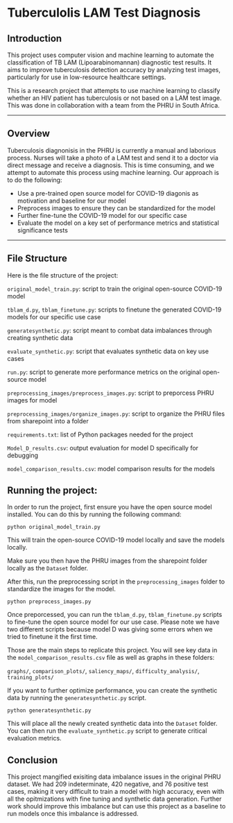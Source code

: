 # Tuberculolis LAM Test Diagnosis


## Introduction 

This project uses computer vision and machine learning to automate the classification of TB LAM (Lipoarabinomannan) diagnostic test results. It aims to improve tuberculosis detection accuracy by analyzing test images, particularly for use in low-resource healthcare settings.


This is a research project that attempts to use machine learning to classify whether an HIV patient has tuberculosis or not based on a LAM test image. This was done in collaboration with a team from the PHRU in South Africa.

---

## Overview

Tuberculosis diagnonisis in the PHRU is currently a manual and laborious process. Nurses will take a photo of a LAM test and send it to a doctor via direct message and receive a diagnosis. This is time consuming, and we attempt to automate this process using machine learning. Our approach is to do the following:

- Use a pre-trained open source model for COVID-19 diagonis as motivation and baseline for our model
- Preprocess images to ensure they can be standardized for the model
- Further fine-tune the COVID-19 model for our specific case 
- Evaluate the model on a key set of performance metrics and statistical significance tests

---

## File Structure

Here is the file structure of the project:

`original_model_train.py`: script to train the original open-source COVID-19 model

`tblam_d.py`, `tblam_finetune.py`: scripts to finetune the generated COVID-19 models for our specific use case

`generatesynthetic.py`: script meant to combat data imbalances through creating synthetic data

`evaluate_synthetic.py`: script that evaluates synthetic data on key use cases

`run.py`: script to generate more performance metrics on the original open-source model

`preprocessing_images/preprocess_images.py`: script to preporcess PHRU images for model

`preprocessing_images/organize_images.py`: script to organize the PHRU files from sharepoint into a folder

`requirements.txt`: list of Python packages needed for the project 

`Model_D_results.csv`: output evaluation for model D specifically for debugging

`model_comparison_results.csv`: model comparison results for the models 

## Running the project:

In order to run the project, first ensure you have the open source model installed. You can do this by running the following command:

```
python original_model_train.py
```

This will train the open-source COVID-19 model locally and save the models locally.

Make sure you then have the PHRU images from the sharepoint folder locally as the `Dataset` folder.

After this, run the preprocessing script in the `preprocessing_images` folder to standardize the images for the model.

```
python preprocess_images.py
```

Once preporcessed, you can run the `tblam_d.py`, `tblam_finetune.py` scripts to fine-tune the open source model for our use case. Please note we have two different scripts because model D was giving some errors when we tried to finetune it the first time. 

Those are the main steps to replicate this project. You will see key data in the `model_comparison_results.csv` file as well as graphs in these folders:

`graphs/`, `comparison_plots/`, `saliency_maps/`, `difficulty_analysis/`, `training_plots/`

If you want to further optimize performance, you can create the synthetic data by running the `generatesynthetic.py` script.

```
python generatesynthetic.py
```

This will place all the newly created synthetic data into the `Dataset` folder. You can then run the `evaluate_synthetic.py` script to generate critical evaluation metrics.


## Conclusion

This project mangified exisiting data imbalance issues in the original PHRU dataset. We had 209 indeterminate, 420 negative, and 76 positive test cases, making it very difficult to train a model with high accuracy, even with all the opitmizations with fine tuning and synthetic data generation. Further work should improve this imbalance but can use this project as a baseline to run models once this imbalance is addressed.